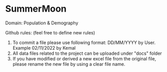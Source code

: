 # SummerMoon


Domain: Population & Demography


Github rules: (feel free to define new rules)

1) To commit a file please use following format: DD/MM/YYYY by User. Example 02/11/2022 by Kemal
2) All data files related to the project can be uploaded under "docs" folder
3) If you have modified or derived a new excel file from the original file, please rename the new file by using a clear file name. 